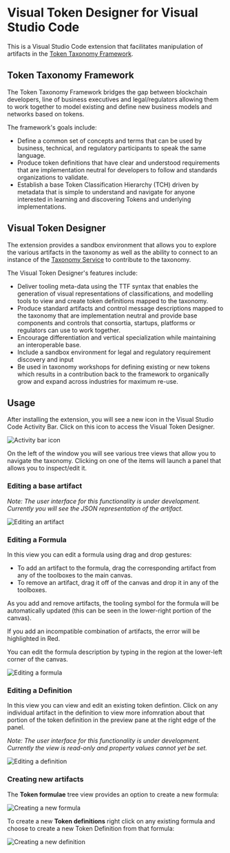 # Visual Token Designer for Visual Studio Code

This is a Visual Studio Code extension that facilitates manipulation of artifacts in the [Token Taxonomy Framework](https://github.com/interwork-alliance/TokenTaxonomyFramework).

## Token Taxonomy Framework

The Token Taxonomy Framework bridges the gap between blockchain developers, line of business executives and legal/regulators allowing them to work together to model existing and define new business models and networks based on tokens.

The framework's goals include:

* Define a common set of concepts and terms that can be used by business, technical, and regulatory participants to speak the same language.
* Produce token definitions that have clear and understood requirements that are implementation neutral for developers to follow and standards organizations to validate.
* Establish a base Token Classification Hierarchy (TCH) driven by metadata that is simple to understand and navigate for anyone interested in learning and discovering Tokens and underlying implementations.

## Visual Token Designer

The extension provides a sandbox environment that allows you to explore the various artifacts in the taxonomy as well as the ability to connect to an instance of the [Taxonomy Service](https://github.com/interwork-alliance/TokenTaxonomyFramework/tree/master/tools) to contribute to the taxonomy.

The Visual Token Designer's features include: 

* Deliver tooling meta-data using the TTF syntax that enables the generation of visual representations of classifications, and modelling tools to view and create token definitions mapped to the taxonomy.
* Produce standard artifacts and control message descriptions mapped to the taxonomy that are implementation neutral and provide base components and controls that consortia, startups, platforms or regulators can use to work together.
* Encourage differentiation and vertical specialization while maintaining an interoperable base.
* Include a sandbox environment for legal and regulatory requirement discovery and input
* Be used in taxonomy workshops for defining existing or new tokens which results in a contribution back to the framework to organically grow and expand across industries for maximum re-use.

## Usage

After installing the extension, you will see a new icon in the Visual Studio Code Activity Bar.  Click on this icon to access the Visual Token Designer.

![Activity bar icon](https://github.com/ngdseattle/visual-token-designer/blob/master/screenshots/activity-bar-icon.png?raw=true)

On the left of the window you will see various tree views that allow you to navigate the taxonomy.  Clicking on one of the items will launch a panel that allows you to inspect/edit it.

### Editing a base artifact

_Note: The user interface for this functionality is under development. Currently you will see the JSON representation of the artifact._

![Editing an artifact](https://github.com/ngdseattle/visual-token-designer/blob/master/screenshots/edit-artifact.png?raw=true)

### Editing a Formula

In this view you can edit a formula using drag and drop gestures: 

- To add an artifact to the formula, drag the corresponding artifact from any of the toolboxes to the main canvas. 
- To remove an artifact, drag it off of the canvas and drop it in any of the toolboxes.

As you add and remove artifacts, the tooling symbol for the formula will be automatically updated (this can be seen in the lower-right portion of the canvas). 

If you add an incompatible combination of artifacts, the error will be highlighted in Red.

You can edit the formula description by typing in the region at the lower-left corner of the canvas.

![Editing a formula](https://github.com/ngdseattle/visual-token-designer/blob/master/screenshots/edit-formula.png?raw=true)

### Editing a Definition

In this view you can view and edit an existing token defintion. Click on any individual artifact in the definition to view more infomration about that portion of the token definition in the preview pane at the right edge of the panel.

_Note: The user interface for this functionality is under development. Currently the view is read-only and property values cannot yet be set._

![Editing a definition](https://github.com/ngdseattle/visual-token-designer/blob/master/screenshots/view-definition.png?raw=true)

### Creating new artifacts

The **Token formulae** tree view provides an option to create a new formula:

![Creating a new formula](https://github.com/ngdseattle/visual-token-designer/blob/master/screenshots/create-formula-menu.png?raw=true)

To create a new **Token definitions** right click on any existing formula and choose to create a new Token Definition from that formula:

![Creating a new definition](https://github.com/ngdseattle/visual-token-designer/blob/master/screenshots/create-definition-menu.png?raw=true)

